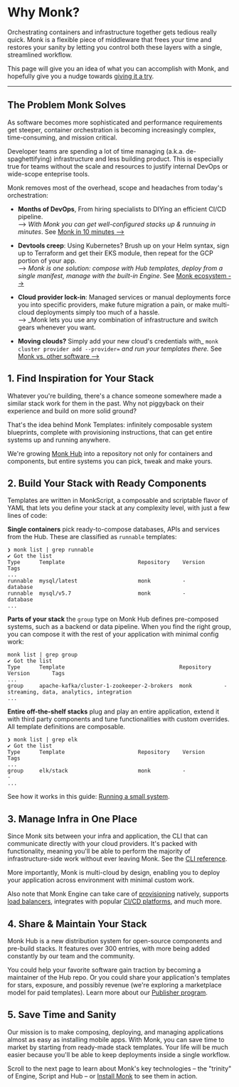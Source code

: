 # Why Monk?

Orchestrating containers and infrastructure together gets tedious really quick. Monk is a flexible piece of middleware that frees your time and restores your sanity by letting you control both these layers with a single, streamlined workflow.

This page will give you an idea of what you can accomplish with Monk, and hopefully give you a nudge towards [giving it a try](get-monk.md).

---
## The Problem Monk Solves

As software becomes more sophisticated and performance requirements get steeper, container orchestration is becoming increasingly complex, time-consuming, and mission critical.

Developer teams are spending a lot of time managing (a.k.a. de-spaghettifying) infrastructure and less building product. This is especially true for teams without the scale and resources to justify internal DevOps or wide-scope enteprise tools.

Monk removes most of the overhead, scope and headaches from today's orchestration:

- **Months of DevOps**, From hiring specialists to DIYing an efficient CI/CD pipeline.<br/> --> _With Monk you can get well-configured stacks up & runnuing in minutes_. See [Monk in 10 minutes -->](monk-in-10.md)

- **Devtools creep**: Using Kubernetes? Brush up on your Helm syntax, sign up to Terraform and get their EKS module, then repeat for the GCP portion of your app.<br/> --> _Monk is one solution: compose with Hub templates, deploy from a single manifest, manage with the built-in Engine_. See [Monk ecosystem -->](key-concepts.md)

- **Cloud provider lock-in**: Managed services or manual deployments force you into specific providers, make future migration a pain, or make multi-cloud deployments simply too much of a hassle.<br/> --> _Monk lets you use any combination of infrastructure and switch gears whenever you want.

- **Moving clouds?** Simply add your new cloud's credentials with_ `monk cluster provider add --provider=` _and run your templates there._ See [Monk vs. other software -->](comparison.md)

## 1. Find Inspiration for Your Stack

Whatever you're building, there's a chance someone somewhere made a similar stack work for them in the past. Why not piggyback on their experience and build on more solid ground?

That's the idea behind Monk Templates: infinitely composable system blueprints, complete with provisioning instructions, that can get entire systems up and running anywhere.

We're growing [Monk Hub](https://monkhub.io) into a repository not only for containers and components, but entire systems you can pick, tweak and make yours.

## 2. Build Your Stack with Ready Components

Templates are written in MonkScript, a composable and scriptable flavor of YAML that lets you define your stack at any complexity level, with just a few lines of code:

**Single containers** pick ready-to-compose databases, APIs and services from the Hub. These are classified as `runnable` templates:

```
❯ monk list | grep runnable
✔ Got the list
Type      Template                       Repository    Version        Tags
...
runnable  mysql/latest                   monk          -              database
runnable  mysql/v5.7                     monk          -              database
...
```

**Parts of your stack** the `group` type on Monk Hub defines pre-composed systems, such as a backend or data pipeline. When you find the right group, you can compose it with the rest of your application with minimal config work:

```
monk list | grep group
✔ Got the list
Type      Template                                    Repository    Version       Tags
...
group     apache-kafka/cluster-1-zookeeper-2-brokers  monk          -             streaming, data, analytics, integration
...
```

**Entire off-the-shelf stacks** plug and play an entire application, extend it with third party components and tune functionalities with custom overrides. All template definitions are composable.

```
❯ monk list | grep elk
✔ Got the list
Type      Template                       Repository    Version           Tags
...
group     elk/stack                      monk          -                 -
...
```

See how it works in this guide: [Running a small system](basic-app.md).

## 3. Manage Infra in One Place

Since Monk sits between your infra and application, the CLI that can communicate directly with your cloud providers. It's packed with functionality, meaning you'll be able to perform the majority of infrastructure-side work without ever leaving Monk. See the [CLI reference](cli/monk.md).

More importantly, Monk is multi-cloud by design, enabling you to deploy your application across environment with minimal custom work.

Also note that Monk Engine can take care of [provisioning](provisioning-via-templates) natively, supports [load balancers](load-balancers.md), integrates with popular [CI/CD platforms](ci-cd.md), and much more.

## 4. Share & Maintain Your Stack

Monk Hub is a new distribution system for open-source components and pre-build stacks. It features over 300 entries, with more being added constantly by our team and the community.

You could help your favorite software gain traction by becoming a maintainer of the Hub repo. Or you could share your application's templates for stars, exposure, and possibly revenue (we're exploring a marketplace model for paid templates). Learn more about our [Publisher program](publishers.md).

## 5. Save Time and Sanity

Our mission is to make composing, deploying, and managing applications almost as easy as installing mobile apps. With Monk, you can save time to market by starting from ready-made stack templates. Your life will be much easier because you'll be able to keep deployments inside a single workflow.

Scroll to the next page to learn about Monk's key technologies – the "trinity" of Engine, Script and Hub – or [Install Monk](get-monk.md) to see them in action.